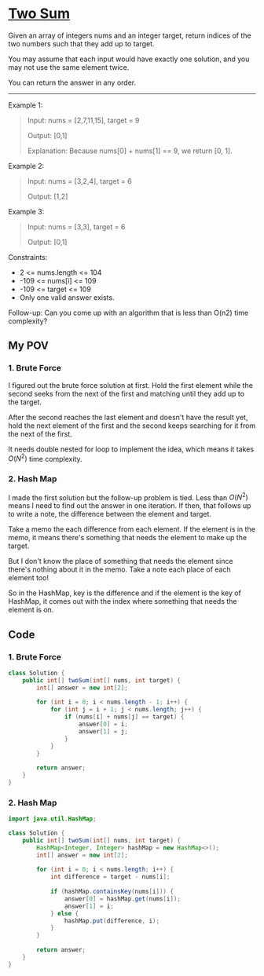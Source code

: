 # [Two Sum](https://leetcode.com/problems/two-sum/)

Given an array of integers nums and an integer target, return indices of the two numbers such that they add up to target.

You may assume that each input would have exactly one solution, and you may not use the same element twice.

You can return the answer in any order.

---

Example 1:

>Input: nums = [2,7,11,15], target = 9
>
>Output: [0,1]
>
>Explanation: Because nums[0] + nums[1] == 9, we return [0, 1].

Example 2:

>Input: nums = [3,2,4], target = 6
>
>Output: [1,2]

Example 3:

>Input: nums = [3,3], target = 6
>
>Output: [0,1]


Constraints:

- 2 <= nums.length <= 104
- -109 <= nums[i] <= 109
- -109 <= target <= 109
- Only one valid answer exists.
 

Follow-up: Can you come up with an algorithm that is less than O(n2) time complexity?

## My POV
### 1. Brute Force
I figured out the brute force solution at first. Hold the first element while the second seeks from the next of the first and matching until they add up to the target.

After the second reaches the last element and doesn't have the result yet, hold the next element of the first and the second keeps searching for it from the next of the first.

It needs double nested for loop to implement the idea, which means it takes $O(N^{2})$ time complexity.
### 2. Hash Map
I made the first solution but the follow-up problem is tied. Less than $O(N^{2})$ means I need to find out the answer in one iteration. If then, that follows up to write a note, the difference between the element and target.

Take a memo the each difference from each element. If the element is in the memo, it means there's something that needs the element to make up the target.

But I don't know the place of something that needs the element since there's nothing about it in the memo. Take a note each place of each element too!

So in the HashMap, key is the difference and if the element is the key of HashMap, it comes out with the index where something that needs the element is on.

## Code
### 1. Brute Force
```java
class Solution {
    public int[] twoSum(int[] nums, int target) {
        int[] answer = new int[2];
        
        for (int i = 0; i < nums.length - 1; i++) {
            for (int j = i + 1; j < nums.length; j++) {
                if (nums[i] + nums[j] == target) {
                    answer[0] = i;
                    answer[1] = j;
                }
            }
        }
        
        return answer;
    }
}
```

### 2. Hash Map
```java
import java.util.HashMap;

class Solution {
    public int[] twoSum(int[] nums, int target) {
        HashMap<Integer, Integer> hashMap = new HashMap<>();
        int[] answer = new int[2];
        
        for (int i = 0; i < nums.length; i++) {
            int difference = target - nums[i];
            
            if (hashMap.containsKey(nums[i])) {
                answer[0] = hashMap.get(nums[i]);
                answer[1] = i;
            } else {
                hashMap.put(difference, i);
            }
        }
        
        return answer;
    }
}
```
